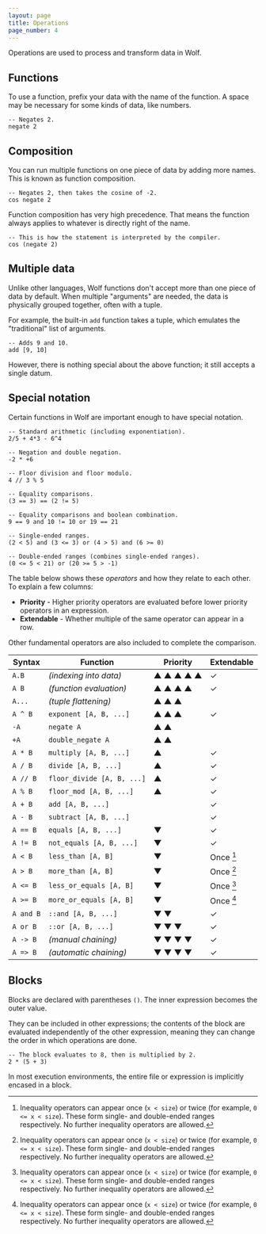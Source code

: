 ```yaml
---
layout: page
title: Operations
page_number: 4
---
```


Operations are used to process and transform data in Wolf.

## Functions

To use a function, prefix your data with the name of the function. A space may
be necessary for some kinds of data, like numbers.

```
-- Negates 2.
negate 2
```

## Composition

You can run multiple functions on one piece of data by adding more names. This
is known as function composition.

```
-- Negates 2, then takes the cosine of -2.
cos negate 2
```

Function composition has very high precedence. That means the function always
applies to whatever is directly right of the name.

```
-- This is how the statement is interpreted by the compiler.
cos (negate 2)
```

## Multiple data

Unlike other languages, Wolf functions don't accept more than one piece of data
by default. When multiple "arguments" are needed, the data is physically grouped
together, often with a tuple.

For example, the built-in `add` function takes a tuple, which emulates the
"traditional" list of arguments.

```
-- Adds 9 and 10.
add [9, 10]
```

However, there is nothing special about the above function; it still accepts a
single datum.

## Special notation

Certain functions in Wolf are important enough to have special notation.

```
-- Standard arithmetic (including exponentiation).
2/5 + 4*3 - 6^4

-- Negation and double negation.
-2 * +6

-- Floor division and floor modulo.
4 // 3 % 5

-- Equality comparisons.
(3 == 3) == (2 != 5)

-- Equality comparisons and boolean combination.
9 == 9 and 10 != 10 or 19 == 21

-- Single-ended ranges.
(2 < 5) and (3 <= 3) or (4 > 5) and (6 >= 0)

-- Double-ended ranges (combines single-ended ranges).
(0 <= 5 < 21) or (20 >= 5 > -1)
```

The table below shows these *operators* and how they relate to each other. To
explain a few columns:

- **Priority** - Higher priority operators are evaluated before lower priority
operators in an expression.
- **Extendable** - Whether multiple of the same operator can appear in a row.

Other fundamental operators are also included to complete the comparison.

| Syntax     | Function                     | Priority  | Extendable
|------------|------------------------------|-----------|-------------
| `A.B`      | *(indexing into data)*       | ▲ ▲ ▲ ▲ ▲ | ✓
| `A B`      | *(function evaluation)*      | ▲ ▲ ▲ ▲   | ✓
| `A...`     | *(tuple flattening)*         | ▲ ▲ ▲     |
| `A ^ B`    | `exponent [A, B, ...]`       | ▲ ▲ ▲     | ✓
| `-A`       | `negate A`                   | ▲ ▲       |
| `+A`       | `double_negate A`            | ▲ ▲       |
| `A * B`    | `multiply [A, B, ...]`       | ▲         | ✓
| `A / B`    | `divide [A, B, ...]`         | ▲         | ✓
| `A // B`   | `floor_divide [A, B, ...]`   | ▲         | ✓
| `A % B`    | `floor_mod [A, B, ...]`      | ▲         | ✓
| `A + B`    | `add [A, B, ...]`            |           | ✓
| `A - B`    | `subtract [A, B, ...]`       |           | ✓
| `A == B`   | `equals [A, B, ...]`         | ▼         | ✓
| `A != B`   | `not_equals [A, B, ...]`     | ▼         | ✓
| `A < B`    | `less_than [A, B]`           | ▼         | Once [^i]
| `A > B`    | `more_than [A, B]`           | ▼         | Once [^i]
| `A <= B`   | `less_or_equals [A, B]`      | ▼         | Once [^i]
| `A >= B`   | `more_or_equals [A, B]`      | ▼         | Once [^i]
| `A and B`  | `::and [A, B, ...]`          | ▼ ▼       | ✓
| `A or B`   | `::or [A, B, ...]`           | ▼ ▼ ▼     | ✓
| `A -> B`   | *(manual chaining)*          | ▼ ▼ ▼ ▼   | ✓
| `A => B`   | *(automatic chaining)*       | ▼ ▼ ▼ ▼   | ✓

[^i]: Inequality operators can appear once (`x < size`) or twice (for example, `0 <= x < size`). These form single- and double-ended ranges respectively. No further inequality operators are allowed.

## Blocks

Blocks are declared with parentheses `()`. The inner expression becomes the
outer value.

They can be included in other expressions; the contents of the block are
evaluated independently of the other expression, meaning they can change the
order in which operations are done.

```
-- The block evaluates to 8, then is multiplied by 2.
2 * (5 + 3)
```

In most execution environments, the entire file or expression is implicitly
encased in a block.